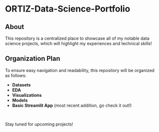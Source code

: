 # ORTIZ-Data-Science-Portfolio

## About 

This repository is a centralized place to showcase all of my notable data science projects, which will highlight my experiences and technical skills!

## Organization Plan

To ensure easy navigation and readability, this repository will be organized as follows:
- **Datasets**
- **EDA**
- **Visualizations**
- **Models**
- **Basic Streamlit App** (most recent addition, go check it out!)

<br>

Stay tuned for upcoming projects!
